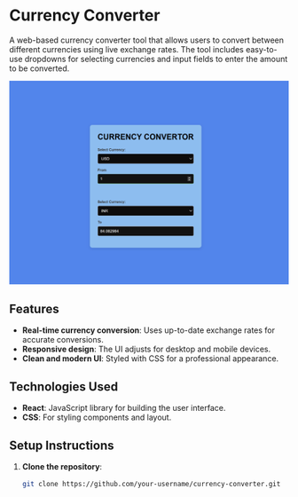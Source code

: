 # Currency Converter

A web-based currency converter tool that allows users to convert between different currencies using live exchange rates. The tool includes easy-to-use dropdowns for selecting currencies and input fields to enter the amount to be converted.

![Currency Converter Screenshot](./src/assets/Screenshot.png)

## Features
- **Real-time currency conversion**: Uses up-to-date exchange rates for accurate conversions.
- **Responsive design**: The UI adjusts for desktop and mobile devices.
- **Clean and modern UI**: Styled with CSS for a professional appearance.

## Technologies Used
- **React**: JavaScript library for building the user interface.
- **CSS**: For styling components and layout.

## Setup Instructions
1. **Clone the repository**:
   ```bash
   git clone https://github.com/your-username/currency-converter.git
